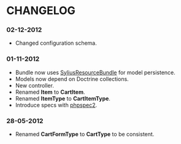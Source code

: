 CHANGELOG
=========

### 02-12-2012

* Changed configuration schema.

### 01-11-2012

* Bundle now uses [SyliusResourceBundle](http://github.com/Sylius/SyliusResourceBundle) for model persistence.
* Models now depend on Doctrine collections.
* New controller.
* Renamed **Item** to **CartItem**.
* Renamed **ItemType** to **CartItemType**.
* Introduce specs with [phpspec2](http://phpspec.net).

### 28-05-2012

* Renamed **CartFormType** to **CartType** to be consistent.
